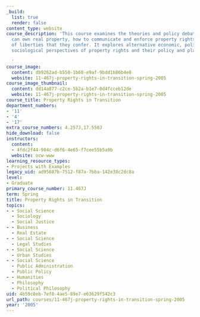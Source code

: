 ```yaml
---
_build:
  list: true
  render: false
content_type: website
course_description: 'This course examines the theories and policy debates over who
  can own real property, how to communicate and enforce property rights, and the range
  of liberties that they confer. It explores alternative economic, political, and
  sociological perspectives of property rights and their policy and planning implications.

  '
course_image:
  content: db9262ad-b550-1b68-e9af-9bdd1b86b4e8
  website: 11-467j-property-rights-in-transition-spring-2005
course_image_thumbnail:
  content: dd14a877-c2ce-5b2a-b1e7-0d4fcceb12de
  website: 11-467j-property-rights-in-transition-spring-2005
course_title: Property Rights in Transition
department_numbers:
- '11'
- '4'
- '17'
extra_course_numbers: 4.257J,17.550J
hide_download: false
instructors:
  content:
  - 4fdc2f44-984c-d6f6-4e65-f7cee55b5a9b
  website: ocw-www
learning_resource_types:
- Projects with Examples
legacy_uid: ad95687b-7512-f87a-7bba-142e38c2dc8a
level:
- Graduate
primary_course_number: 11.467J
term: Spring
title: Property Rights in Transition
topics:
- - Social Science
  - Sociology
  - Social Justice
- - Business
  - Real Estate
- - Social Science
  - Legal Studies
- - Social Science
  - Urban Studies
- - Social Science
  - Public Administration
  - Public Policy
- - Humanities
  - Philosophy
  - Political Philosophy
uid: 4b59c8eb-7ef0-4ae5-89e7-e63629f542c3
url_path: courses/11-467j-property-rights-in-transition-spring-2005
year: '2005'
---
```

